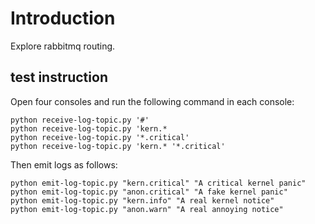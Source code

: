 # Introduction

Explore rabbitmq routing.

## test instruction

Open four consoles and run the following command in each console:

    python receive-log-topic.py '#'
    python receive-log-topic.py 'kern.*
    python receive-log-topic.py '*.critical'
    python receive-log-topic.py 'kern.* '*.critical'

Then emit logs as follows:

    python emit-log-topic.py "kern.critical" "A critical kernel panic"
    python emit-log-topic.py "anon.critical" "A fake kernel panic"
    python emit-log-topic.py "kern.info" "A real kernel notice"
    python emit-log-topic.py "anon.warn" "A real annoying notice"

